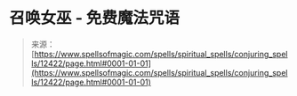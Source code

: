 <!--yml

类别: 未分类

日期: 2024-06-12 18:50:08

-->

# 召唤女巫 - 免费魔法咒语

> 来源：[https://www.spellsofmagic.com/spells/spiritual_spells/conjuring_spells/12422/page.html#0001-01-01](https://www.spellsofmagic.com/spells/spiritual_spells/conjuring_spells/12422/page.html#0001-01-01)
